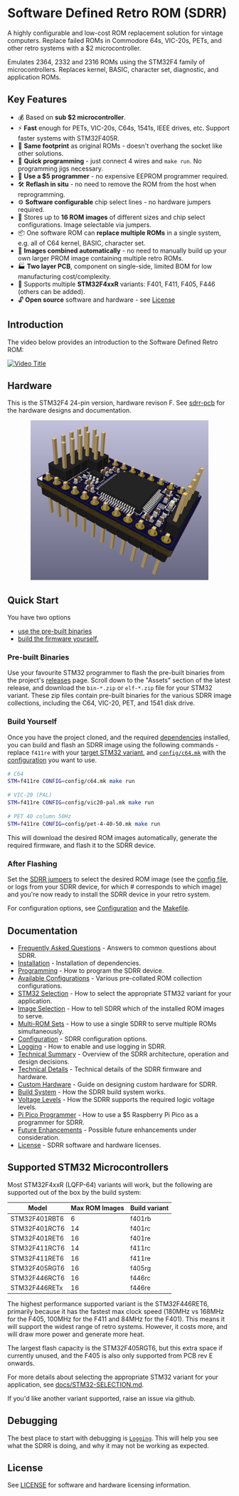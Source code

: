 # Software Defined Retro ROM (SDRR)

A highly configurable and low-cost ROM replacement solution for vintage computers.  Replace failed ROMs in Commodore 64s, VIC-20s, PETs, and other retro systems with a $2 microcontroller.

Emulates 2364, 2332 and 2316 ROMs using the STM32F4 family of microcontrollers.  Replaces kernel, BASIC, character set, diagnostic, and application ROMs.

## Key Features

- 💰 Based on **sub $2 microcontroller**.
- ⚡ **Fast** enough for PETs, VIC-20s, C64s, 1541s, IEEE drives, etc. Support faster systems with STM32F405R.
- 📐 **Same footprint** as original ROMs - doesn't overhang the socket like other solutions.
- 🚀 **Quick programming** - just connect 4 wires and `make run`. No programming jigs necessary.
- 🔌 **Use a $5 programmer** - no expensive EEPROM programmer required.
- 🛠️ **Reflash in situ** - no need to remove the ROM from the host when reprogramming.
- ⚙️ **Software configurable** chip select lines - no hardware jumpers required.
- 💾 Stores up to **16 ROM images** of different sizes and chip select configurations.  Image selectable via jumpers.
- 📦 One software ROM can **replace multiple ROMs** in a single system, e.g. all of C64 kernel, BASIC, character set.
- 🧩 **Images combined automatically** - no need to manually build up your own larger PROM image containing multiple retro ROMs.
- 🏭 **Two layer PCB**, component on single-side, limited BOM for low manufacturing cost/complexity.
- 🎯 Supports multiple **STM32F4xxR** variants: F401, F411, F405, F446 (others can be added).
- 🔓 **Open source** software and hardware - see [License](LICENSE.md)

## Introduction

The video below provides an introduction to the Software Defined Retro ROM:

[![Video Title](https://img.youtube.com/vi/Jhe4LF5LrZ8/maxresdefault.jpg)](https://youtu.be/Jhe4LF5LrZ8)

## Hardware

This is the STM32F4 24-pin version, hardware revison F.  See [sdrr-pcb](sdrr-pcb/README.md) for the hardware designs and documentation.

<div style="display: flex; justify-content: center; gap: 20px;">
  <a href="docs/images/sdrr-24-pin-side.png">
    <img src="docs/images/sdrr-24-pin-side.png" alt="SDRR STM32F4 24 pin side on" width="400">
  </a>
</div>

## Quick Start

You have two options

- [use the pre-built binaries](#pre-built-binaries)
- [build the firmware yourself.](#build-yourself)

### Pre-built Binaries

Use your favourite STM32 programmer to flash the pre-built binaries from the project's [releases](https://github.com/piersfinlayson/software-defined-retro-rom/releases/) page.  Scroll down to the "Assets" section of the latest release, and download the `bin-*.zip` or `elf-*.zip` file for your STM32 variant.  These zip files contain pre-built binaries for the various SDRR image collections, including the C64, VIC-20, PET, and 1541 disk drive.

### Build Yourself

Once you have the project cloned, and the required [dependencies](INSTALL.md) installed, you can build and flash an SDRR image using the following commands - replace `f411re` with your [target STM32 variant](#supported-stm32-microcontrollers), and [`config/c64.mk`](/config/c64.mk) with the [configuration](config/README.md#available-configurations) you want to use.

```bash
# C64
STM=f411re CONFIG=config/c64.mk make run
```

```bash
# VIC-20 (PAL)
STM=f411re CONFIG=config/vic20-pal.mk make run
```

```bash
# PET 40 column 50Hz
STM=f411re CONFIG=config/pet-4-40-50.mk make run
```

This will download the desired ROM images automatically, generate the required firmware, and flash it to the SDRR device.

### After Flashing

Set the [SDRR jumpers](docs/IMAGE-SELECTION.md) to select the desired ROM image (see the [config file](/config/), or logs from your SDRR device, for which # corresponds to which image) and you're now ready to install the SDRR device in your retro system.

For configuration options, see [Configuration](docs/CONFIGURATION.md) and the [Makefile](Makefile).

## Documentation

- [Frequently Asked Questions](docs/FAQ.md) - Answers to common questions about SDRR.
- [Installation](INSTALL.md) - Installation of dependencies.
- [Programming](docs/PROGRAMMING.md) - How to program the SDRR device.
- [Available Configurations](config/README.md#available-configurations) - Various pre-collated ROM collection configurations.
- [STM32 Selection](docs/STM32-SELECTION.md) - How to select the appropriate STM32 variant for your application.
- [Image Selection](docs/IMAGE-SELECTION.md) - How to tell SDRR which of the installed ROM images to serve.
- [Multi-ROM Sets](docs/MULTI-ROM-SETS.md) - How to use a single SDRR to serve multiple ROMs simultaneously.
- [Configuration](docs/CONFIGURATION.md) - SDRR configuration options.
- [Logging](docs/LOGGING.md) - How to enable and use logging in SDRR.
- [Technical Summary](docs/TECHNICAL-SUMMARY.md) - Overview of the SDRR architecture, operation and design decisions.
- [Technical Details](docs/TECHNICAL-DETAILS.md) - Technical details of the SDRR firmware and hardware.
- [Custom Hardware](docs/CUSTOM-HARDWARE.md) - Guide on designing custom hardware for SDRR.
- [Build System](docs/BUILD-SYSTEM.md) - How the SDRR build system works.
- [Voltage Levels](docs/VOLTAGE-LEVELS.md) - How the SDRR supports the required logic voltage levels.
- [Pi Pico Programmer](docs/PI-PICO-PROGRAMMER.md) - How to use a $5 Raspberry Pi Pico as a programmer for SDRR.
- [Future Enhancements](docs/FUTURE-ENHANCEMENTS.md) - Possible future enhancements under consideration.
- [License](LICENSE.md) - SDRR software and hardware licenses.

## Supported STM32 Microcontrollers

Most STM32F4xxR (LQFP-64) variants will work, but the following are supported out of the box by the build system:

| Model | Max ROM Images | Build variant |
|-------|----------------|---------------|
| STM32F401RBT6 | 6 | f401rb |
| STM32F401RCT6 | 14 | f401rc |
| STM32F401RET6 | 16 | f401re |
| STM32F411RCT6 | 14 | f411rc |
| STM32F411RET6 | 16 | f411re |
| STM32F405RGT6 | 16 | f405rg |
| STM32F446RCT6 | 16 | f446rc |
| STM32F446RETx | 16 | f446re |

The highest performance supported variant is the STM32F446RET6, primarily because it has the fastest max clock speed (180MHz vs 168MHz for the F405, 100MHz for the F411 and 84MHz for the F401).  This means it will support the widest range of retro systems.  However, it costs more, and will draw more power and generate more heat.

The largest flash capacity is the STM32F405RGT6, but this extra space if currently unused, and the F405 is also only supported from PCB rev E onwards.

For more details about selecting the appropriate STM32 variant for your application, see [docs/STM32-SELECTION.md](docs/STM32-SELECTION.md).

If you'd like another variant supported, raise an issue via github.

## Debugging

The best place to start with debugging is [`Logging`](docs/LOGGING.md).  This will help you see what the SDRR is doing, and why it may not be working as expected.

## License

See [LICENSE](LICENSE.md) for software and hardware licensing information.
